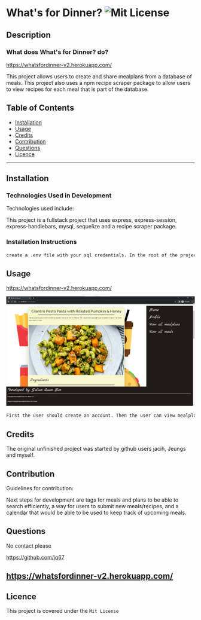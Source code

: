 # What's for Dinner? ![Mit License](https://img.shields.io/badge/License-Mit%20License-brightgreen)

## Description

### What does What's for Dinner? do?
https://whatsfordinner-v2.herokuapp.com/

This project allows users to create and share mealplans from a database of meals. This project also uses a npm recipe scraper package to allow users to view recipes for each meal that is part of the database.


## Table of Contents

- [Installation](#installation)
- [Usage](#usage)
- [Credits](#credits)
- [Contribution](#contribution)
- [Questions](#questions)
- [Licence](#licence)

---

## Installation 

### Technologies Used in Development

Technologies used include:

This project is a fullstack project that uses express, express-session, express-handlebars, mysql, sequelize and a recipe scraper package.

### Installation Instructions

```md
create a .env file with your sql credentials. In the root of the project run mysql and type source ./db/schema.sql; then quit. Run npm install and then npm run seed from the terminal and then npm run start to start the project.
```

## Usage

https://whatsfordinner-v2.herokuapp.com/

![project screenshot](./example.png)

```md
First the user should create an account. Then the user can view mealplans to add to their account, create new mealplans, or view recipes for the various meals on the database.
```

## Credits

The original unfinished project was started by github users jacih, Jeungs and myself.

## Contribution

Guidelines for contribution:

Next steps for development are tags for meals and plans to be able to search efficiently, a way for users to submit new meals/recipes, and a calendar that would be able to be used to keep track of upcoming meals.

## Questions

No contact please

https://github.com/jq67

https://whatsfordinner-v2.herokuapp.com/
---
## Licence
This project is covered under the `Mit License`

